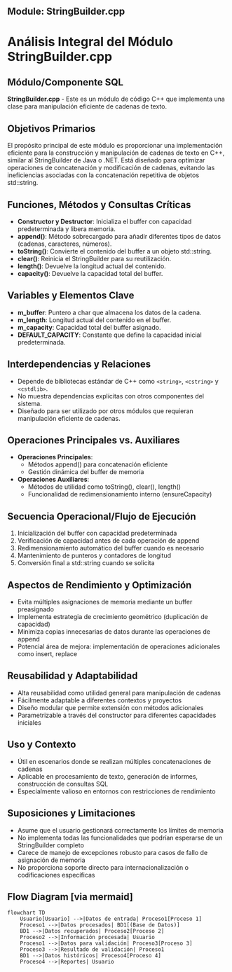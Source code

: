 ## Module: StringBuilder.cpp
# Análisis Integral del Módulo StringBuilder.cpp

## Módulo/Componente SQL
**StringBuilder.cpp** - Este es un módulo de código C++ que implementa una clase para manipulación eficiente de cadenas de texto.

## Objetivos Primarios
El propósito principal de este módulo es proporcionar una implementación eficiente para la construcción y manipulación de cadenas de texto en C++, similar al StringBuilder de Java o .NET. Está diseñado para optimizar operaciones de concatenación y modificación de cadenas, evitando las ineficiencias asociadas con la concatenación repetitiva de objetos std::string.

## Funciones, Métodos y Consultas Críticas
- **Constructor y Destructor**: Inicializa el buffer con capacidad predeterminada y libera memoria.
- **append()**: Método sobrecargado para añadir diferentes tipos de datos (cadenas, caracteres, números).
- **toString()**: Convierte el contenido del buffer a un objeto std::string.
- **clear()**: Reinicia el StringBuilder para su reutilización.
- **length()**: Devuelve la longitud actual del contenido.
- **capacity()**: Devuelve la capacidad total del buffer.

## Variables y Elementos Clave
- **m_buffer**: Puntero a char que almacena los datos de la cadena.
- **m_length**: Longitud actual del contenido en el buffer.
- **m_capacity**: Capacidad total del buffer asignado.
- **DEFAULT_CAPACITY**: Constante que define la capacidad inicial predeterminada.

## Interdependencias y Relaciones
- Depende de bibliotecas estándar de C++ como `<string>`, `<cstring>` y `<cstdlib>`.
- No muestra dependencias explícitas con otros componentes del sistema.
- Diseñado para ser utilizado por otros módulos que requieran manipulación eficiente de cadenas.

## Operaciones Principales vs. Auxiliares
- **Operaciones Principales**: 
  - Métodos append() para concatenación eficiente
  - Gestión dinámica del buffer de memoria
- **Operaciones Auxiliares**:
  - Métodos de utilidad como toString(), clear(), length()
  - Funcionalidad de redimensionamiento interno (ensureCapacity)

## Secuencia Operacional/Flujo de Ejecución
1. Inicialización del buffer con capacidad predeterminada
2. Verificación de capacidad antes de cada operación de append
3. Redimensionamiento automático del buffer cuando es necesario
4. Mantenimiento de punteros y contadores de longitud
5. Conversión final a std::string cuando se solicita

## Aspectos de Rendimiento y Optimización
- Evita múltiples asignaciones de memoria mediante un buffer preasignado
- Implementa estrategia de crecimiento geométrico (duplicación de capacidad)
- Minimiza copias innecesarias de datos durante las operaciones de append
- Potencial área de mejora: implementación de operaciones adicionales como insert, replace

## Reusabilidad y Adaptabilidad
- Alta reusabilidad como utilidad general para manipulación de cadenas
- Fácilmente adaptable a diferentes contextos y proyectos
- Diseño modular que permite extensión con métodos adicionales
- Parametrizable a través del constructor para diferentes capacidades iniciales

## Uso y Contexto
- Útil en escenarios donde se realizan múltiples concatenaciones de cadenas
- Aplicable en procesamiento de texto, generación de informes, construcción de consultas SQL
- Especialmente valioso en entornos con restricciones de rendimiento

## Suposiciones y Limitaciones
- Asume que el usuario gestionará correctamente los límites de memoria
- No implementa todas las funcionalidades que podrían esperarse de un StringBuilder completo
- Carece de manejo de excepciones robusto para casos de fallo de asignación de memoria
- No proporciona soporte directo para internacionalización o codificaciones específicas
## Flow Diagram [via mermaid]
```mermaid
flowchart TD
    Usuario[Usuario] -->|Datos de entrada| Proceso1[Proceso 1]
    Proceso1 -->|Datos procesados| BD1[(Base de Datos)]
    BD1 -->|Datos recuperados| Proceso2[Proceso 2]
    Proceso2 -->|Información procesada| Usuario
    Proceso1 -->|Datos para validación| Proceso3[Proceso 3]
    Proceso3 -->|Resultado de validación| Proceso1
    BD1 -->|Datos históricos| Proceso4[Proceso 4]
    Proceso4 -->|Reportes| Usuario
```
